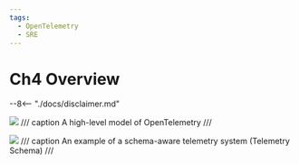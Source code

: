 ```yaml
---
tags:
  - OpenTelemetry
  - SRE
---
```


# Ch4 Overview

--8<-- "./docs/disclaimer.md"

![](https://learning.oreilly.com/api/v2/epubs/urn:orm:book:9781098147174/files/assets/leot_0301.png)
/// caption
A high-level model of OpenTelemetry
///

![](https://learning.oreilly.com/api/v2/epubs/urn:orm:book:9781098147174/files/assets/leot_0306.png)
/// caption
An example of a schema-aware telemetry system (Telemetry Schema)
///